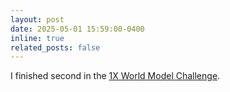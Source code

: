 ```yaml
---
layout: post
date: 2025-05-01 15:59:00-0400
inline: true
related_posts: false
---
```


I finished second in the [1X World Model Challenge](https://opendrivelab.com/challenge2025/).